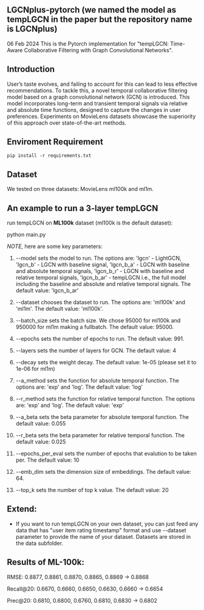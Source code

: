 
## LGCNplus-pytorch (we named the model as tempLGCN in the paper but the repository name is LGCNplus)
06 Feb 2024
This is the Pytorch implementation for "tempLGCN: Time-Aware Collaborative Filtering with Graph Convolutional Networks".

## Introduction

User’s taste evolves, and failing to account for this can lead to less effective recommendations. To tackle this, a novel temporal collaborative filtering model based on a graph convolutional network (GCN) is introduced. This model incorporates long-term and transient temporal signals via relative and absolute time functions, designed to capture the changes in user preferences. Experiments on MovieLens datasets showcase the superiority of this approach over state-of-the-art methods.

## Enviroment Requirement

`pip install -r requirements.txt`

## Dataset

We tested on three datasets: MovieLens ml100k and ml1m.

## An example to run a 3-layer tempLGCN

run tempLGCN on **ML100k** dataset (ml100k is the default dataset):

python main.py

*NOTE*, here are some key parameters:

1. --model sets the model to run. The options are: 'lgcn' - LightGCN, 'lgcn_b' - LGCN with baseline signal, 'lgcn_b_a' - LGCN with baseline and absolute temporal signals, 'lgcn_b_r' - LGCN with baseline and relative temporal signals, 'lgcn_b_ar' - tempLGCN i.e., the full model including the baseline and absolute and relative temporal signals. The default value: 'lgcn_b_ar'

2. --dataset chooses the dataset to run. The options are: 'ml100k' and 'ml1m'. The default value: 'ml100k'.

3. --batch_size sets the batch size. We chose 95000 for ml100k and 950000 for ml1m making a fullbatch. The default value: 95000.

4. --epochs sets the number of epochs to run. The default value: 991.

5. --layers sets the number of layers for GCN. The default value: 4

6. --decay sets the weight decay. The default value: 1e-05 (please set it to 1e-06 for ml1m)

7. --a_method sets the function for absolute temporal function. The options are: 'exp' and 'log'. The default value: 'log'

8. --r_method sets the function for relative temporal function. The options are: 'exp' and 'log'. The default value: 'exp'

9. --a_beta sets the beta parameter for absolute temporal function. The default value: 0.055

10. --r_beta sets the beta parameter for relative temporal function. The default value: 0.025

11. --epochs_per_eval sets the number of epochs that evalution to be taken per. The default value: 10

12. --emb_dim sets the dimension size of embeddings. The default value: 64.

13. --top_k sets the number of top k value. The default value: 20


## Extend:
* If you want to run tempLGCN on your own dataset, you can just feed any data that has "user item rating timestamp" format and use --dataset parameter to provide the name of your dataset. Datasets are stored in the data subfolder.

## Results of ML-100k:

  RMSE:          0.8877, 0.8861, 0.8870, 0.8865, 0.8869 -> 0.8868

  Recall@20:     0.6670, 0.6660, 0.6650, 0.6630, 0.6660 -> 0.6654

  Prec@20:       0.6810, 0.6800, 0.6760, 0.6810, 0.6830 -> 0.6802

